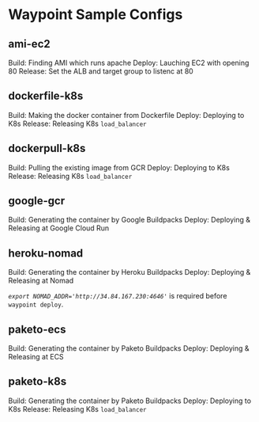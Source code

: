# Waypoint Sample Configs

## ami-ec2

Build: Finding AMI which runs apache
Deploy: Lauching EC2 with opening 80
Release: Set the ALB and target group to listenc at 80

## dockerfile-k8s
Build: Making the docker container from Dockerfile
Deploy: Deploying to K8s
Release: Releasing K8s `load_balancer`

## dockerpull-k8s
Build: Pulling the existing image from GCR 
Deploy: Deploying to K8s
Release: Releasing K8s `load_balancer`

## google-gcr
Build: Generating the container by Google Buildpacks
Deploy: Deploying & Releasing at Google Cloud Run 

## heroku-nomad
Build: Generating the container by Heroku Buildpacks
Deploy: Deploying & Releasing at Nomad

*`export NOMAD_ADDR='http://34.84.167.230:4646'`* is required before `waypoint deploy`.

## paketo-ecs
Build: Generating the container by Paketo Buildpacks
Deploy: Deploying & Releasing at ECS

## paketo-k8s
Build: Generating the container by Paketo Buildpacks
Deploy: Deploying to K8s
Release: Releasing K8s `load_balancer`